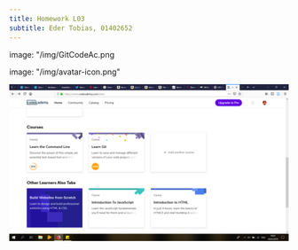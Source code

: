 ```yaml
---
title: Homework L03
subtitle: Eder Tobias, 01402652
---
```


image: "/img/GitCodeAc.png

image: "/img/avatar-icon.png"

![](../img/GitCodeAc.png)


